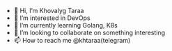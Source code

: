 - 👋 Hi, I’m Khovalyg Taraa
- 👀 I’m interested in DevOps
- 🌱 I’m currently learning Golang, K8s
- 💞️ I’m looking to collaborate on something interesting
- 📫 How to reach me @khtaraa(telegram)

<!---
KhovalygTaraa/KhovalygTaraa is a ✨ special ✨ repository because its `README.md` (this file) appears on your GitHub profile.
You can click the Preview link to take a look at your changes.
--->
